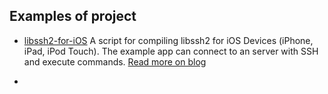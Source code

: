 


## Examples of project

 - [libssh2-for-iOS](https://github.com/x2on/libssh2-for-iOSi)
  A script for compiling libssh2 for iOS Devices (iPhone, iPad, iPod Touch). The example app can connect to an server with SSH and execute commands. [Read more on blog](http://x2on.de/2011/02/02/libssh2-for-ios-iphone-and-ipad-example-app-with-ssh-connection/)

 - 
